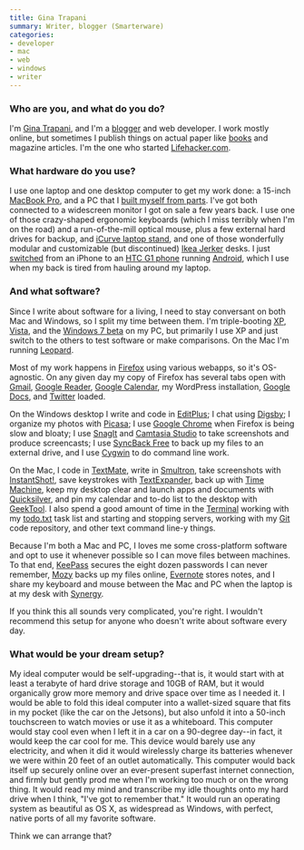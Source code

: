 ```yaml
---
title: Gina Trapani
summary: Writer, blogger (Smarterware)
categories:
- developer
- mac
- web
- windows
- writer
---
```


### Who are you, and what do you do?

I'm [Gina Trapani](http://ginatrapani.org "Gina's own site."), and I'm a [blogger](http://smarterware.org "Smart software.") and web developer. I work mostly online, but sometimes I publish things on actual paper like [books](http://lifehackerbook.com "The Lifehacker book.") and magazine articles. I'm the one who started [Lifehacker.com](http://lifehacker.com "Lifehacker.").

### What hardware do you use?

I use one laptop and one desktop computer to get my work done: a 15-inch [MacBook Pro][macbook-pro], and a PC that I [built myself from parts](http://lifehacker.com/5151369/the-first+timers-guide-to-building-a-computer-from-scratch "Lifehacker article on building a PC from scratch."). I've got both connected to a widescreen monitor I got on sale a few years back. I use one of those crazy-shaped ergonomic keyboards (which I miss terribly when I'm on the road) and a run-of-the-mill optical mouse, plus a few external hard drives for backup, and [iCurve laptop stand][icurve], and one of those wonderfully modular and customizable (but discontinued) [Ikea Jerker][jerker] desks. I just [switched](http://smarterware.org/184/why-i-switched-to-android-from-the-iphone "Why Gina switched to an Android.") from an iPhone to an [HTC G1 phone][g1] running [Android][], which I use when my back is tired from hauling around my laptop.

### And what software?

Since I write about software for a living, I need to stay conversant on both Mac and Windows, so I split my time between them. I'm triple-booting [XP][windows-xp], [Vista][windows-vista], and the [Windows 7 beta][windows-7] on my PC, but primarily I use XP and just switch to the others to test software or make comparisons. On the Mac I'm running [Leopard][macos].

Most of my work happens in [Firefox][] using various webapps, so it's OS-agnostic. On any given day my copy of Firefox has several tabs open with [Gmail][], [Google Reader][google-reader], [Google Calendar][google-calendar], my WordPress installation, [Google Docs][google-docs], and [Twitter][] loaded. 

On the Windows desktop I write and code in [EditPlus][editplus]; I chat using [Digsby][]; I organize my photos with [Picasa][]; I use [Google Chrome][chrome] when Firefox is being slow and bloaty; I use [SnagIt][] and [Camtasia Studio][camtasia] to take screenshots and produce screencasts; I use [SyncBack Free][syncback] to back up my files to an external drive, and I use [Cygwin][] to do command line work.

On the Mac, I code in [TextMate][], write in [Smultron][], take screenshots with [InstantShot!][instantshot], save keystrokes with [TextExpander][], back up with [Time Machine][time-machine], keep my desktop clear and launch apps and documents with [Quicksilver][], and pin my calendar and to-do list to the desktop with [GeekTool][]. I also spend a good amount of time in the [Terminal][] working with my [todo.txt][todo.sh] task list and starting and stopping servers, working with my [Git][] code repository, and other text command line-y things.

Because I'm both a Mac and PC, I loves me some cross-platform software and opt to use it whenever possible so I can move files between machines. To that end, [KeePass][] secures the eight dozen passwords I can never remember, [Mozy][] backs up my files online, [Evernote][] stores notes, and I share my keyboard and mouse between the Mac and PC when the laptop is at my desk with [Synergy][].

If you think this all sounds very complicated, you're right. I wouldn't recommend this setup for anyone who doesn't write about software every day.

### What would be your dream setup?

My ideal computer would be self-upgrading--that is, it would start with at least a terabyte of hard drive storage and 10GB of RAM, but it would organically grow more memory and drive space over time as I needed it. I would be able to fold this ideal computer into a wallet-sized square that fits in my pocket (like the car on the Jetsons), but also unfold it into a 50-inch touchscreen to watch movies or use it as a whiteboard. This computer would stay cool even when I left it in a car on a 90-degree day--in fact, it would keep the car cool for me. This device would barely use any electricity, and when it did it would wirelessly charge its batteries whenever we were within 20 feet of an outlet automatically. This computer would back itself up securely online over an ever-present superfast internet connection, and firmly but gently prod me when I'm working too much or on the wrong thing. It would read my mind and transcribe my idle thoughts onto my hard drive when I think, "I've got to remember that." It would run an operating system as beautiful as OS X, as widespread as Windows, with perfect, native ports of all my favorite software. 

Think we can arrange that?

[icurve]: https://www.amazon.com/Griffin-Technology-iCurve-Laptop-Stand/dp/B00007L6IA "A laptop stand."
[g1]: https://en.wikipedia.org/wiki/HTC_Dream "An Android smartphone."
[macbook-pro]: https://www.apple.com/macbook-pro/ "A laptop."
[jerker]: https://adam.pra.to/content/jerker/ "A work desk."
[instantshot]: https://www.macupdate.com/app/mac/23605/instantshot "Screen capture software for the Mac."
[google-calendar]: https://en.wikipedia.org/wiki/Google_Calendar "A web-based calendar client."
[geektool]: http://projects.tynsoe.org/en/geektool/ "A Mac prefpane to show logs, scripts or images right on the desktop."
[gmail]: https://mail.google.com/mail/ "Web-based email."
[google-reader]: https://en.wikipedia.org/wiki/Google_Reader "A web-based feed reader."
[google-docs]: https://en.wikipedia.org/wiki/Google_Docs "A web-based office suite."
[git]: https://git-scm.com/ "A version control system."
[todo.sh]: http://ginatrapani.github.io/todo.txt-cli/ "A command-line interface for your todo.txt file."
[terminal]: https://en.wikipedia.org/wiki/Terminal_(OS_X) "A console application included with Mac OS X."
[textexpander]: https://smilesoftware.com/textexpander "A Mac app for adding custom abbreviations for often-used text."
[textmate]: http://macromates.com/ "A text editor for the Mac."
[twitter]: https://twitter.com/ "An online micro-blogging platform."
[time-machine]: https://en.wikipedia.org/wiki/Time_Machine_(Mac_OS) "Backup software for the masses, included with Mac OS X 10.5."
[smultron]: https://www.peterborgapps.com/smultron/ "A text editor for the Mac."
[syncback]: https://www.2brightsparks.com/freeware/freeware-hub.html "Free backup software."
[snagit]: https://www.techsmith.com/snagit.html "Screen capturing software."
[synergy]: https://symless.com/ "Software to share a single keyboard and mouse between multiple computers."
[android]: https://developers.google.com/android/?csw=1 "A mobile phone platform."
[firefox]: https://www.mozilla.org/en-US/firefox/new/ "A cross-platform open-source web browser."
[mozy]: https://mozy.com/ "An online backup solution."
[macos]: https://en.wikipedia.org/wiki/MacOS "An operating system for Mac hardware."
[chrome]: https://www.google.com/intl/en/chrome/browser/ "A WebKit-based browser, where each tab runs in its own thread."
[cygwin]: http://www.cygwin.com/ "A Linux-like environment for Windows."
[camtasia]: https://www.techsmith.com/camtasia.html "Screencasting software."
[digsby]: https://www.pcworld.com/article/232514/digsby.html "An IM, email and social network client."
[quicksilver]: https://qsapp.com/ "A data manipulator and launcher for the Mac."
[editplus]: https://www.editplus.com/ "A text editor for Windows."
[evernote]: https://evernote.com/ "Online software for capturing notes."
[keepass]: https://keepass.info/ "A free, open source password manager."
[picasa]: http://picasa.google.com/ "A photo client and web service."
[windows-vista]: https://en.wikipedia.org/wiki/Windows_Vista "A desktop operating system."
[windows-xp]: https://en.wikipedia.org/wiki/Windows_XP "An operating system for x86 computers."
[windows-7]: https://en.wikipedia.org/wiki/Windows_7 "An operating system."
